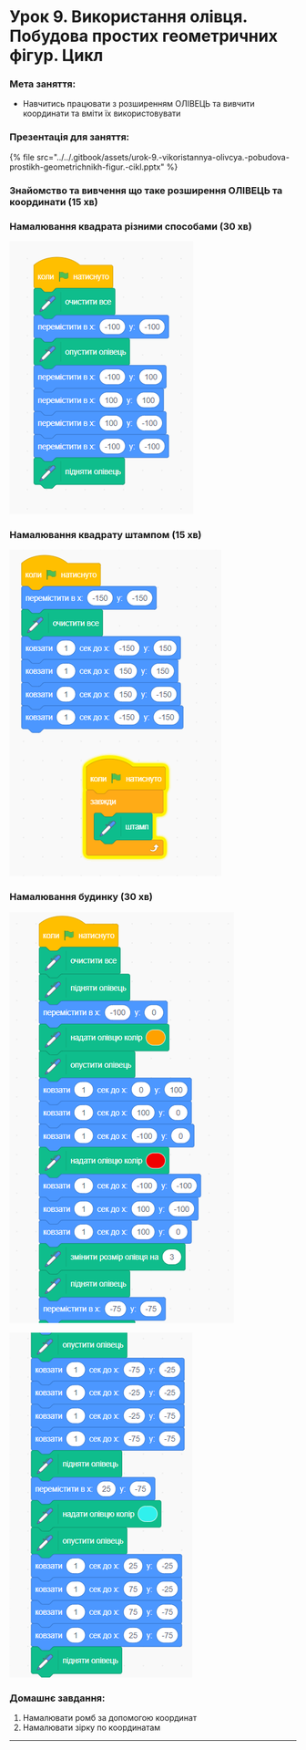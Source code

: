 # Урок 9. Використання олівця. Побудова простих геометричних фігур. Цикл

### **Мета заняття:**

* Навчитись працювати з розширенням ОЛІВЕЦЬ та вивчити координати та вміти їх використовувати

### **Презентація для заняття:**

{% file src="../../.gitbook/assets/urok-9.-vikoristannya-olivcya.-pobudova-prostikh-geometrichnikh-figur.-cikl.pptx" %}

### Знайомство та вивчення що таке розширення ОЛІВЕЦЬ та координати (15 хв)

### Намалювання квадрата різними способами (30 хв)

![](<../../.gitbook/assets/image (53).png>)

### Намалювання квадрату штампом (15 хв)

![](<../../.gitbook/assets/image (61).png>)

### Намалювання будинку (30 хв)

![](<../../.gitbook/assets/image (11).png>)

![](<../../.gitbook/assets/image (77).png>)

### Домашнє завдання:

1. Намалювати ромб за допомогою координат
2. Намалювати зірку по координатам

****
